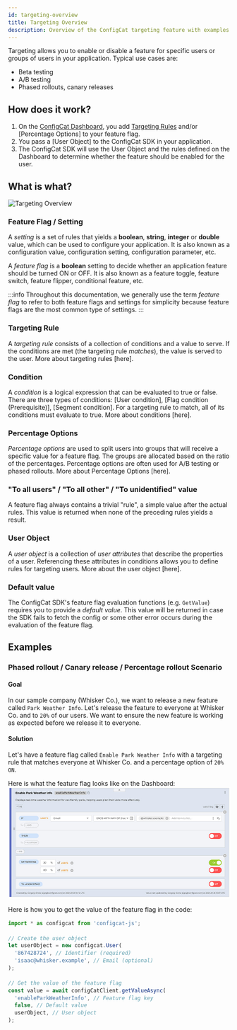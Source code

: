 ```yaml
---
id: targeting-overview
title: Targeting Overview
description: Overview of the ConfigCat targeting feature with examples.
---
```


Targeting allows you to enable or disable a feature for specific users or groups of users in your application. Typical use cases are:
- Beta testing
- A/B testing
- Phased rollouts, canary releases

## How does it work?

1. On the <a href="https://app.configcat.com" target="_blank">ConfigCat Dashboard</a>, you add [Targeting Rules](../targeting-rule/targeting-rule-overview) and/or [Percentage Options] to your feature flag.
2. You pass a [User Object] to the ConfigCat SDK in your application.
3. The ConfigCat SDK will use the User Object and the rules defined on the Dashboard to determine whether the feature should be enabled for the user.

## What is what?
![Targeting Overview](/assets/targeting/targeting-overview/targeting.jpg)

### Feature Flag / Setting

A *setting* is a set of rules that yields a **boolean**, **string**, **integer** or **double** value, which can be used to configure your application. It is also known as a configuration value, configuration setting, configuration parameter, etc.

A *feature flag* is a **boolean** setting to decide whether an application feature should be turned ON or OFF. It is also known as a feature toggle, feature switch, feature flipper, conditional feature, etc.

:::info
Throughout this documentation, we generally use the term *feature flag* to refer to both feature flags and settings for simplicity because feature flags are the most common type of settings.
:::

### Targeting Rule

A *targeting rule* consists of a collection of conditions and a value to serve. If the conditions are met (the targeting rule *matches*), the value is served to the user. More about targeting rules [here].

### Condition

A *condition* is a logical expression that can be evaluated to true or false. There are three types of conditions: [User condition], [Flag condition (Prerequisite)], [Segment condition]. For a targeting rule to match, all of its conditions must evaluate to true. More about conditions [here].

### Percentage Options

*Percentage options* are used to split users into groups that will receive a specific value for a feature flag. The groups are allocated based on the ratio of the percentages. Percentage options are often used for A/B testing or phased rollouts. More about Percentage Options [here].

### "To all users" / "To all other" / "To unidentified" value

A feature flag always contains a trivial "rule", a simple value after the actual rules. This value is returned when none of the preceding rules yields a result.

### User Object

A *user object* is a collection of *user attributes* that describe the properties of a user. Referencing these attributes in conditions allows you to define rules for targeting users. More about the user object [here].

### Default value

The ConfigCat SDK's feature flag evaluation functions (e.g. `GetValue`) requires you to provide a *default value*. This value will be returned in case the SDK fails to fetch the config or some other error occurs during the evaluation of the feature flag.

## Examples

### Phased rollout / Canary release / Percentage rollout Scenario

#### Goal

In our sample company (Whisker Co.), we want to release a new feature called `Park Weather Info`. Let's release the feature to everyone at Whisker Co. and to `20%` of our users. We want to ensure the new feature is working as expected before we release it to everyone.

#### Solution

Let's have a feature flag called `Enable Park Weather Info` with a targeting rule that matches everyone at Whisker Co. and a percentage option of `20%` `ON`.

Here is what the feature flag looks like on the Dashboard:
![Phased rollout Example](../../static/assets/targeting/targeting-overview/phased-rollout.jpg)

Here is how you to get the value of the feature flag in the code:
```js
import * as configcat from 'configcat-js';

// Create the user object
let userObject = new configcat.User(
  '867428724', // Identifier (required)
  'isaac@whisker.example', // Email (optional)
);

// Get the value of the feature flag
const value = await configCatClient.getValueAsync(
  'enableParkWeatherInfo', // Feature flag key
  false, // Default value
  userObject, // User object
);
```